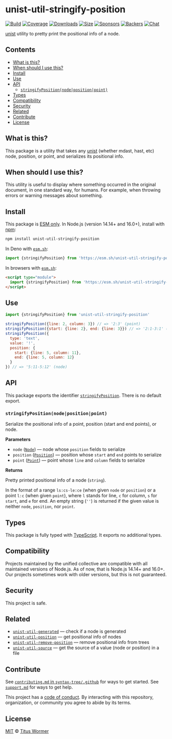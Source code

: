 # unist-util-stringify-position

[![Build](https://github.com/syntax-tree/unist-util-stringify-position/workflows/main/badge.svg)](https://github.com/syntax-tree/unist-util-stringify-position/actions) [![Coverage](https://img.shields.io/codecov/c/github/syntax-tree/unist-util-stringify-position.svg)](https://codecov.io/github/syntax-tree/unist-util-stringify-position) [![Downloads](https://img.shields.io/npm/dm/unist-util-stringify-position.svg)](https://www.npmjs.com/package/unist-util-stringify-position) [![Size](https://img.shields.io/bundlephobia/minzip/unist-util-stringify-position.svg)](https://bundlephobia.com/result?p=unist-util-stringify-position) [![Sponsors](https://opencollective.com/unified/sponsors/badge.svg)](https://opencollective.com/unified) [![Backers](https://opencollective.com/unified/backers/badge.svg)](https://opencollective.com/unified) [![Chat](https://img.shields.io/badge/chat-discussions-success.svg)](https://github.com/syntax-tree/unist/discussions)

[unist](https://github.com/syntax-tree/unist) utility to pretty print the positional info of a node.

## Contents

* [What is this?](./#what-is-this)
* [When should I use this?](./#when-should-i-use-this)
* [Install](./#install)
* [Use](./#use)
* [API](./#api)
  * [`stringifyPosition(node|position|point)`](./#stringifypositionnodepositionpoint)
* [Types](./#types)
* [Compatibility](./#compatibility)
* [Security](./#security)
* [Related](./#related)
* [Contribute](./#contribute)
* [License](./#license)

## What is this?

This package is a utility that takes any [unist](https://github.com/syntax-tree/unist) (whether mdast, hast, etc) node, position, or point, and serializes its positional info.

## When should I use this?

This utility is useful to display where something occurred in the original document, in one standard way, for humans. For example, when throwing errors or warning messages about something.

## Install

This package is [ESM only](https://gist.github.com/sindresorhus/a39789f98801d908bbc7ff3ecc99d99c). In Node.js (version 14.14+ and 16.0+), install with [npm](https://docs.npmjs.com/cli/install):

```sh
npm install unist-util-stringify-position
```

In Deno with [`esm.sh`](https://esm.sh):

```js
import {stringifyPosition} from 'https://esm.sh/unist-util-stringify-position@3'
```

In browsers with [`esm.sh`](https://esm.sh):

```html
<script type="module">
  import {stringifyPosition} from 'https://esm.sh/unist-util-stringify-position@3?bundle'
</script>
```

## Use

```js
import {stringifyPosition} from 'unist-util-stringify-position'

stringifyPosition({line: 2, column: 3}) // => '2:3' (point)
stringifyPosition({start: {line: 2}, end: {line: 3}}) // => '2:1-3:1' (position)
stringifyPosition({
  type: 'text',
  value: '!',
  position: {
    start: {line: 5, column: 11},
    end: {line: 5, column: 12}
  }
}) // => '5:11-5:12' (node)
```

## API

This package exports the identifier [`stringifyPosition`](./#stringifypositionnodepositionpoint). There is no default export.

### `stringifyPosition(node|position|point)`

Serialize the positional info of a point, position (start and end points), or node.

**Parameters**

* `node` ([`Node`](https://github.com/syntax-tree/unist#node)) — node whose `position` fields to serialize
* `position` ([`Position`](https://github.com/syntax-tree/unist#position)) — position whose `start` and `end` points to serialize
* `point` ([`Point`](https://github.com/syntax-tree/unist#point)) — point whose `line` and `column` fields to serialize

**Returns**

Pretty printed positional info of a node (`string`).

In the format of a range `ls:cs-le:ce` (when given `node` or `position`) or a point `l:c` (when given `point`), where `l` stands for line, `c` for column, `s` for `start`, and `e` for end. An empty string (`''`) is returned if the given value is neither `node`, `position`, nor `point`.

## Types

This package is fully typed with [TypeScript](https://www.typescriptlang.org). It exports no additional types.

## Compatibility

Projects maintained by the unified collective are compatible with all maintained versions of Node.js. As of now, that is Node.js 14.14+ and 16.0+. Our projects sometimes work with older versions, but this is not guaranteed.

## Security

This project is safe.

## Related

* [`unist-util-generated`](https://github.com/syntax-tree/unist-util-generated) — check if a node is generated
* [`unist-util-position`](https://github.com/syntax-tree/unist-util-position) — get positional info of nodes
* [`unist-util-remove-position`](https://github.com/syntax-tree/unist-util-remove-position) — remove positional info from trees
* [`unist-util-source`](https://github.com/syntax-tree/unist-util-source) — get the source of a value (node or position) in a file

## Contribute

See [`contributing.md` in `syntax-tree/.github`](https://github.com/syntax-tree/.github/blob/HEAD/contributing.md) for ways to get started. See [`support.md`](https://github.com/syntax-tree/.github/blob/HEAD/support.md) for ways to get help.

This project has a [code of conduct](https://github.com/syntax-tree/.github/blob/HEAD/code-of-conduct.md). By interacting with this repository, organization, or community you agree to abide by its terms.

## License

[MIT](license/) © [Titus Wormer](https://wooorm.com)
